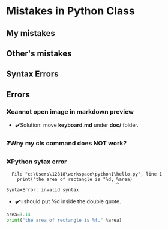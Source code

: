 # Mistakes in Python Class
## My mistakes

## Other's mistakes

## Syntax Errors

## Errors
### ❌cannot open image in markdown preview
* ✔️Solution: move **keyboard.md** under **doc/** folder.

### ❓Why my cls command does NOT work?


### ❌Python sytax error
```output
  File "c:\Users\12818\workspace\python1\hello.py", line 1
    print("the area of rectangle is "%d, %area)
                                         ^     
SyntaxError: invalid syntax
```
* ✔️💡should put %d inside the double quote.
```py
area=3.14
print("the area of rectangle is %f." %area)
```
